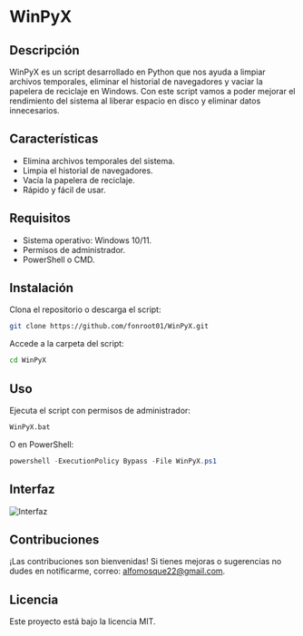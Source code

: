 # WinPyX

## Descripción
WinPyX es un script desarrollado en Python que nos ayuda a limpiar archivos temporales, eliminar el historial de navegadores y vaciar la papelera de reciclaje en Windows. Con este script vamos a poder mejorar el rendimiento del sistema al liberar espacio en disco y eliminar datos innecesarios.

## Características
- Elimina archivos temporales del sistema.
- Limpia el historial de navegadores.
- Vacía la papelera de reciclaje.
- Rápido y fácil de usar.

## Requisitos
- Sistema operativo: Windows 10/11.
- Permisos de administrador.
- PowerShell o CMD.

## Instalación
Clona el repositorio o descarga el script:
```bash
git clone https://github.com/fonroot01/WinPyX.git
```
Accede a la carpeta del script:
```bash
cd WinPyX
```

## Uso
Ejecuta el script con permisos de administrador:
```bash
WinPyX.bat
```
O en PowerShell:
```powershell
powershell -ExecutionPolicy Bypass -File WinPyX.ps1
```

## Interfaz

![Interfaz](https://github.com/user-attachments/assets/2c94244c-e0db-4838-9247-0100cb5ad190)


## Contribuciones
¡Las contribuciones son bienvenidas! Si tienes mejoras o sugerencias no dudes en notificarme, correo: alfomosque22@gmail.com.

## Licencia
Este proyecto está bajo la licencia MIT.
